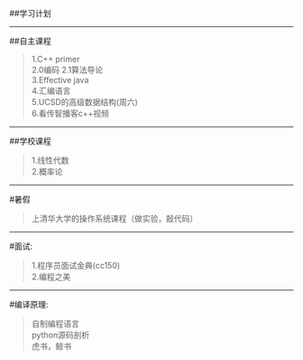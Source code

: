 ##学习计划

----

##自主课程

>1.C++ primer<br>
>2.0编码
>2.1算法导论<br>
>3.Effective java<br>
>4.汇编语言<br>
>5.UCSD的高级数据结构(周六)<br>
>6.看传智播客c++视频

-----

##学校课程
>1.线性代数<br>
>2.概率论<br>

-----

#暑假
>上清华大学的操作系统课程（做实验，敲代码）

----

#面试:
>1.程序员面试金典(cc150)<br>
>2.编程之美<br>

----

#编译原理:
>自制编程语言<br>
>python源码剖析<br>
>虎书，鲸书<br>
